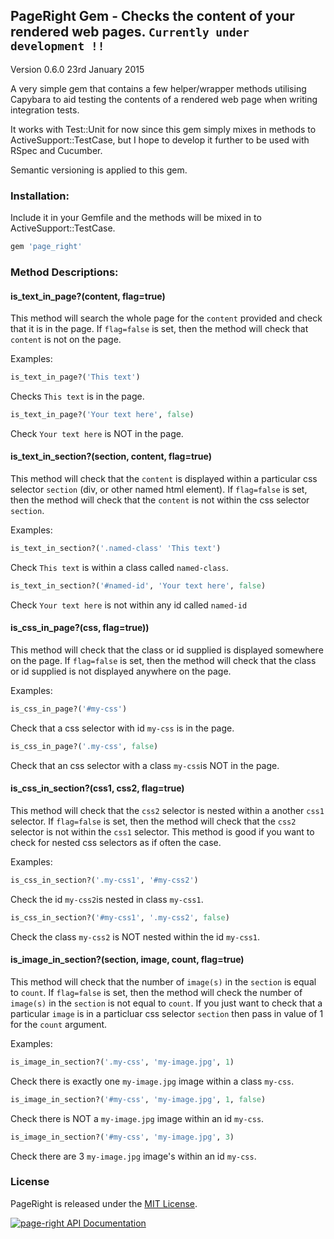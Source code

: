 ## PageRight Gem - Checks the content of your rendered web pages. `Currently under development !!`

Version 0.6.0 23rd January 2015

A very simple gem that contains a few helper/wrapper methods utilising Capybara to aid testing the contents of a rendered web page when writing integration tests.

It works with Test::Unit for now since this gem simply mixes in methods to ActiveSupport::TestCase, but I hope to develop it further to be used with RSpec and Cucumber.

Semantic versioning is applied to this gem.

### Installation:

Include it in your Gemfile and the methods will be mixed in to ActiveSupport::TestCase.

```ruby
gem 'page_right'
```

### Method Descriptions:

#### is_text_in_page?(content, flag=true)

This method will search the whole page for the `content` provided and check that it is in the page. If `flag=false` is set, then the method will check that `content` is not on the page.

Examples:

```ruby
is_text_in_page?('This text')
```

Checks `This text` is in the page.

```ruby
is_text_in_page?('Your text here', false)
```

Check `Your text here` is NOT in the page.

#### is_text_in_section?(section, content, flag=true)

This method will check that the `content` is displayed within a particular css selector `section` (div, or other named html element). If `flag=false` is set, then the method will check that the `content` is not within the css selector `section`.

Examples:

```ruby
is_text_in_section?('.named-class' 'This text')
```

Check `This text` is within a class called `named-class`.

```ruby
is_text_in_section?('#named-id', 'Your text here', false)
```

Check `Your text here` is not within any id called `named-id`

#### is_css_in_page?(css, flag=true))

This method will check that the class or id supplied is displayed somewhere on the page. If `flag=false` is set, then the method will check that the class or id supplied is not displayed anywhere on the page.

Examples:

```ruby
is_css_in_page?('#my-css')
```

Check that a css selector with id `my-css` is in the page.

```ruby 
is_css_in_page?('.my-css', false)
```
Check that an css selector with a class `my-css`is NOT in the page.

#### is_css_in_section?(css1, css2, flag=true)

This method will check that the `css2` selector is nested within a another `css1` selector. If `flag=false` is set, then the method will check that the `css2` selector is not within the `css1` selector. This method is good if you want to check for nested css selectors as if often the case.

Examples:

```ruby
is_css_in_section?('.my-css1', '#my-css2')
```

Check the id `my-css2`is nested in class `my-css1`.

```ruby
is_css_in_section?('#my-css1', '.my-css2', false)
```

Check the class `my-css2` is NOT nested within the id `my-css1`.

#### is_image_in_section?(section, image, count, flag=true)

This method will check that the number of `image(s)` in the `section` is equal to `count`. If `flag=false` is set, then the method will check the number of `image(s)` in the `section` is not equal to `count`. If you just want to check that a particular `image` is in a particluar css selector `section` then pass in value of 1 for the `count` argument.

Examples:

```ruby
is_image_in_section?('.my-css', 'my-image.jpg', 1)
```

Check there is exactly one `my-image.jpg` image within a class `my-css`.

```ruby
is_image_in_section?('#my-css', 'my-image.jpg', 1, false)
```

Check there is NOT a `my-image.jpg` image within an id `my-css`.

```ruby
is_image_in_section?('#my-css', 'my-image.jpg', 3)
```

Check there are  3 `my-image.jpg` image's within an id `my-css`.


### License

PageRight is released under the <a href="http://www.opensource.org/licenses/MIT" target="_blank">MIT License</a>.

<a href="https://www.omniref.com/ruby/gems/page-right"><img src="https://www.omniref.com/ruby/gems/page-right.png" alt="page-right API Documentation" /></a>